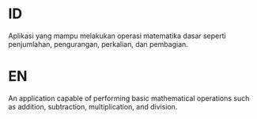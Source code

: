 # ID
Aplikasi yang mampu melakukan operasi matematika dasar seperti penjumlahan, pengurangan, perkalian, dan pembagian.

# EN
An application capable of performing basic mathematical operations such as addition, subtraction, multiplication, and division.